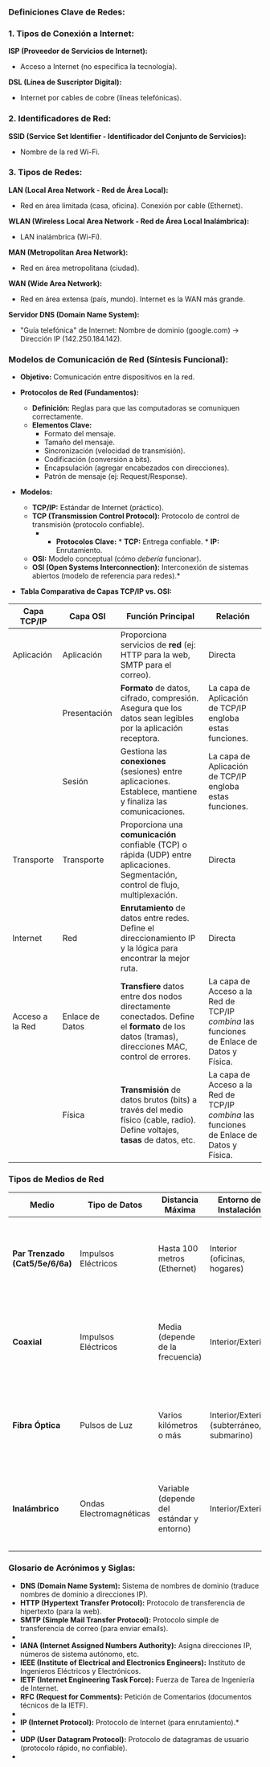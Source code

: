 ### Definiciones Clave de Redes:

### 1. Tipos de Conexión a Internet:

**ISP (Proveedor de Servicios de Internet):**
* Acceso a Internet (no especifica la tecnología).

**DSL (Línea de Suscriptor Digital):**
* Internet por cables de cobre (líneas telefónicas).

### 2. Identificadores de Red:

**SSID (Service Set Identifier - Identificador del Conjunto de Servicios):**
* Nombre de la red Wi-Fi.

### 3. Tipos de Redes:

**LAN (Local Area Network - Red de Área Local):**
* Red en área limitada (casa, oficina). Conexión por cable (Ethernet).

**WLAN (Wireless Local Area Network - Red de Área Local Inalámbrica):**
* LAN inalámbrica (Wi-Fi).

**MAN (Metropolitan Area Network):**
* Red en área metropolitana (ciudad).

**WAN (Wide Area Network):**
* Red en área extensa (país, mundo). Internet es la WAN más grande.

**Servidor DNS (Domain Name System):**
* "Guía telefónica" de Internet: Nombre de dominio (google.com) -> Dirección IP (142.250.184.142).

### Modelos de Comunicación de Red (Síntesis Funcional):

* **Objetivo:** Comunicación entre dispositivos en la red.

* **Protocolos de Red (Fundamentos):**
    * **Definición:** Reglas para que las computadoras se comuniquen correctamente.
    * **Elementos Clave:**
        * Formato del mensaje.
        * Tamaño del mensaje.
        * Sincronización (velocidad de transmisión).
        * Codificación (conversión a bits).
        * Encapsulación (agregar encabezados con direcciones).
        * Patrón de mensaje (ej: Request/Response).

* **Modelos:**
    * **TCP/IP:** Estándar de Internet (práctico).
    * **TCP (Transmission Control Protocol):** Protocolo de control de transmisión (protocolo confiable).
        * * **Protocolos Clave:**
                  * **TCP:** Entrega confiable.
                  * **IP:** Enrutamiento.
    * **OSI:** Modelo conceptual (cómo *debería* funcionar).
    * **OSI (Open Systems Interconnection):** Interconexión de sistemas abiertos (modelo de referencia para redes).* 

* **Tabla Comparativa de Capas TCP/IP vs. OSI:**

| Capa TCP/IP       | Capa OSI        | Función Principal                                                                                                                          | Relación                                                                                                                                                         |
| ------------------ | ---------------- | ---------------------------------------------------------------------------------------------------------------------------------------- | ---------------------------------------------------------------------------------------------------------------------------------------------------------------- |
| Aplicación         | Aplicación       | Proporciona servicios de __red__ (ej: HTTP para la web, SMTP para el correo).                                               | Directa                                                                                                                                                          |
|                    | Presentación     | __Formato__ de datos, cifrado, compresión. Asegura que los datos sean legibles por la aplicación receptora.                                  | La capa de Aplicación de TCP/IP engloba estas funciones.                                                                                                                  |
|                    | Sesión           | Gestiona las __conexiones__ (sesiones) entre aplicaciones. Establece, mantiene y finaliza las comunicaciones.                               | La capa de Aplicación de TCP/IP engloba estas funciones.                                                                                                                  |
| Transporte         | Transporte       | Proporciona una __comunicación__ confiable (TCP) o rápida (UDP) entre aplicaciones. Segmentación, control de flujo, multiplexación.             | Directa                                                                                                                                                          |
| Internet           | Red             | __Enrutamiento__ de datos entre redes. Define el direccionamiento IP y la lógica para encontrar la mejor ruta.                               | Directa                                                                                                                                                          |
| Acceso a la Red   | Enlace de Datos  | __Transfiere__ datos entre dos nodos directamente conectados. Define el __formato__ de los datos (tramas), direcciones MAC, control de errores. | La capa de Acceso a la Red de TCP/IP *combina* las funciones de Enlace de Datos y Física.                                                                         |
|                    | Física          | __Transmisión__ de datos brutos (bits) a través del medio físico (cable, radio). Define voltajes, __tasas__ de datos, etc.                           | La capa de Acceso a la Red de TCP/IP *combina* las funciones de Enlace de Datos y Física.                                                                         |

### Tipos de Medios de Red

| Medio             | Tipo de Datos    | Distancia Máxima | Entorno de Instalación | Ancho de Banda/Velocidad | Costo | Funcionalidad                                               | Ejemplo de Uso                                   |
|--------------------|-------------------|-------------------------------------------|-------------------------|--------------------------|-------|-------------------------------------------------------------|---------------------------------------------------|
| **Par Trenzado (Cat5/5e/6/6a)** | Impulsos Eléctricos | Hasta 100 metros (Ethernet) | Interior (oficinas, hogares) | Moderado a Alto       | Bajo a Moderado | Conexión de dispositivos en redes Ethernet (LAN).  Base de la mayoría de redes locales. | Conectar una PC a un router en casa o en la oficina. |
| **Coaxial**         | Impulsos Eléctricos | Media (depende de la frecuencia)          | Interior/Exterior       | Moderado                | Moderado | Transmisión de señales de TV, conexión satelital. Como cables de cobre de compañías de TV.  | Conexión de un televisor a un servicio de cable, conexión satelital.    |
| **Fibra Óptica**   | Pulsos de Luz   | Varios kilómetros o más               | Interior/Exterior (subterráneo, submarino) | Muy Alto               | Alto | Transmisión de datos a alta velocidad, inmune a interferencia. | Redes troncales, conexión de ciudades, centros de datos, compañías telefónicas. |
| **Inalámbrico**     | Ondas Electromagnéticas | Variable (depende del estándar y entorno) | Interior/Exterior       | Bajo a Moderado           | Bajo a Moderado | Conexión de dispositivos sin cables mediante modulación de frecuencias. | Conexión de laptops, smartphones, tablets a redes Wi-Fi; Bluetooth; redes celulares. |

### Glosario de Acrónimos y Siglas:

*   **DNS (Domain Name System):** Sistema de nombres de dominio (traduce nombres de dominio a direcciones IP).
*   **HTTP (Hypertext Transfer Protocol):** Protocolo de transferencia de hipertexto (para la web).
*   **SMTP (Simple Mail Transfer Protocol):** Protocolo simple de transferencia de correo (para enviar emails).
*   
*   **IANA (Internet Assigned Numbers Authority):** Asigna direcciones IP, números de sistema autónomo, etc.
*   **IEEE (Institute of Electrical and Electronics Engineers):** Instituto de Ingenieros Eléctricos y Electrónicos.
*   **IETF (Internet Engineering Task Force):** Fuerza de Tarea de Ingeniería de Internet.
*   **RFC (Request for Comments):** Petición de Comentarios (documentos técnicos de la IETF).
*   
*   **IP (Internet Protocol):** Protocolo de Internet (para enrutamiento).*    
*   
*   **UDP (User Datagram Protocol):** Protocolo de datagramas de usuario (protocolo rápido, no confiable).
*  